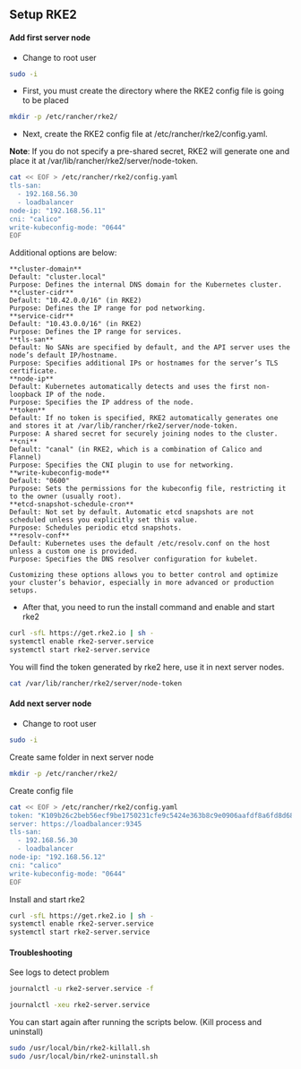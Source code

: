 ## Setup RKE2

#### Add first server node

- Change to root user

```bash
sudo -i
```

- First, you must create the directory where the RKE2 config file is going to be placed

```bash
mkdir -p /etc/rancher/rke2/
```

- Next, create the RKE2 config file at /etc/rancher/rke2/config.yaml.

**Note**: If you do not specify a pre-shared secret, RKE2 will generate one and place it at /var/lib/rancher/rke2/server/node-token.

```bash
cat << EOF > /etc/rancher/rke2/config.yaml
tls-san:
  - 192.168.56.30
  - loadbalancer
node-ip: "192.168.56.11"
cni: "calico"
write-kubeconfig-mode: "0644"
EOF
```

Additional options are below:

```
**cluster-domain**
Default: "cluster.local"
Purpose: Defines the internal DNS domain for the Kubernetes cluster.
**cluster-cidr**
Default: "10.42.0.0/16" (in RKE2)
Purpose: Defines the IP range for pod networking.
**service-cidr**
Default: "10.43.0.0/16" (in RKE2)
Purpose: Defines the IP range for services.
**tls-san**
Default: No SANs are specified by default, and the API server uses the node’s default IP/hostname.
Purpose: Specifies additional IPs or hostnames for the server’s TLS certificate.
**node-ip**
Default: Kubernetes automatically detects and uses the first non-loopback IP of the node.
Purpose: Specifies the IP address of the node.
**token**
Default: If no token is specified, RKE2 automatically generates one and stores it at /var/lib/rancher/rke2/server/node-token.
Purpose: A shared secret for securely joining nodes to the cluster.
**cni**
Default: "canal" (in RKE2, which is a combination of Calico and Flannel)
Purpose: Specifies the CNI plugin to use for networking.
**write-kubeconfig-mode**
Default: "0600"
Purpose: Sets the permissions for the kubeconfig file, restricting it to the owner (usually root).
**etcd-snapshot-schedule-cron**
Default: Not set by default. Automatic etcd snapshots are not scheduled unless you explicitly set this value.
Purpose: Schedules periodic etcd snapshots.
**resolv-conf**
Default: Kubernetes uses the default /etc/resolv.conf on the host unless a custom one is provided.
Purpose: Specifies the DNS resolver configuration for kubelet.

Customizing these options allows you to better control and optimize your cluster’s behavior, especially in more advanced or production setups.
```


- After that, you need to run the install command and enable and start rke2

```bash
curl -sfL https://get.rke2.io | sh -
systemctl enable rke2-server.service
systemctl start rke2-server.service
```

You will find the token generated by rke2 here, use it in next server nodes.

```bash
cat /var/lib/rancher/rke2/server/node-token
```

#### Add next server node

- Change to root user

```bash
sudo -i
```

Create same folder in next server node

```bash
mkdir -p /etc/rancher/rke2/
```

Create config file

```bash
cat << EOF > /etc/rancher/rke2/config.yaml
token: "K109b26c2beb56ecf9be1750231cfe9c5424e363b8c9e0906aafdf8a6fd8d6857ea::server:71e81003e3bd194e62a11a3dbf1546aa"
server: https://loadbalancer:9345
tls-san:
  - 192.168.56.30
  - loadbalancer
node-ip: "192.168.56.12"
cni: "calico"
write-kubeconfig-mode: "0644"
EOF
```

Install and start rke2

```bash
curl -sfL https://get.rke2.io | sh -
systemctl enable rke2-server.service
systemctl start rke2-server.service
```

#### Troubleshooting

See logs to detect problem

```bash
journalctl -u rke2-server.service -f
```

```bash
journalctl -xeu rke2-server.service
```

You can start again after running the scripts below. (Kill process and uninstall)
```bash
sudo /usr/local/bin/rke2-killall.sh
sudo /usr/local/bin/rke2-uninstall.sh
```